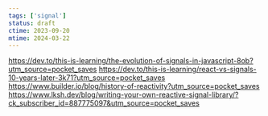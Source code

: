 ```yaml
---
tags: ['signal']
status: draft
ctime: 2023-09-20
mtime: 2024-03-22
---
```


https://dev.to/this-is-learning/the-evolution-of-signals-in-javascript-8ob?utm_source=pocket_saves
https://dev.to/this-is-learning/react-vs-signals-10-years-later-3k71?utm_source=pocket_saves
https://www.builder.io/blog/history-of-reactivity?utm_source=pocket_saves
https://www.lksh.dev/blog/writing-your-own-reactive-signal-library/?ck_subscriber_id=887775097&utm_source=pocket_saves
